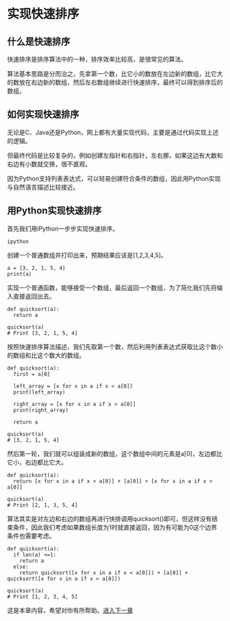 
# 实现快速排序

## 什么是快速排序

快速排序是排序算法中的一种，排序效率比较高，是很常见的算法。

算法基本思路是分而治之，先拿第一个数，比它小的数放在左边新的数组，比它大的数放在右边新的数组，然后左右数组继续进行快速排序，最终可以得到排序后的数组。

## 如何实现快速排序

无论是C、Java还是Python，网上都有大量实现代码，主要是通过代码实现上述的逻辑。

但最终代码是比较复杂的，例如创建左指针和右指针，左右挪，如果这边有大数和右边有小数就交换，很不直观。

因为Python支持列表表达式，可以轻易创建符合条件的数组，因此用Python实现与自然语言描述比较接近。


## 用Python实现快速排序

首先我们用iPython一步步实现快速排序。

```
ipython
```

创建一个普通数组并打印出来，预期结果应该是[1,2,3,4,5]。

```
a = [3, 2, 1, 5, 4]
print(a)
```

实现一个普通函数，能够接受一个数组，最后返回一个数组，为了简化我们先将输入直接返回出去。

```
def quicksort(a):
  return a

quicksort(a)
# Print [3, 2, 1, 5, 4]
```

按照快速排序算法描述，我们先取第一个数，然后利用列表表达式获取比这个数小的数组和比这个数大的数组。

```
def quicksort(a):
  first = a[0]

  left_array = [x for x in a if x < a[0]]
  print(left_array)

  right_array = [x for x in a if x > a[0]]
  print(right_array)

  return a

quicksort(a)
# [3, 2, 1, 5, 4]
```

然后第一轮，我们就可以组装成新的数组，这个数组中间的元素是a[0]，左边都比它小，右边都比它大。

```
def quicksort(a):
  return [x for x in a if x < a[0]] + [a[0]] + [x for x in a if x > a[0]]

quicksort(a)
# Print [2, 1, 3, 5, 4]
```

算法其实是对左边和右边的数组再进行快排调用quicksort()即可，但这样没有结束条件，因此我们考虑如果数组长度为1时就直接返回，因为有可能为0这个边界条件也需要考虑。

```
def quicksort(a):
  if len(a) <=1:
    return a
  else:
    return quicksort([x for x in a if x < a[0]]) + [a[0]] + quicksort([x for x in a if x > a[0]])

quicksort(a)
# Print [1, 2, 3, 4, 5]
```

这是本章内容，希望对你有所帮助。[进入下一章](./002动态规划.md)
